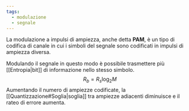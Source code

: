 ```yaml
---
tags:
  - modulazione
  - segnale
---
```

La modulazione a impulsi di ampiezza, anche detta **PAM**, è un tipo di codifica di canale in cui i simboli del segnale sono codificati in impulsi di ampiezza diversa.

Modulando il segnale in questo modo è possibile trasmettere più [[Entropia|bit]] di informazione nello stesso simbolo. 
$$
R_b=R_s\log_2 M
$$
Aumentando il numero di ampiezze codificate, la [[Quantizzazione#Soglia|soglia]] tra ampiezze adiacenti diminuisce e il rateo di errore aumenta.